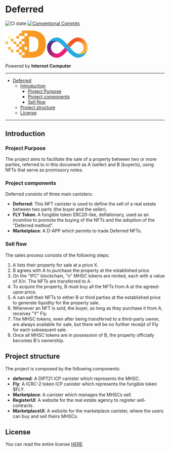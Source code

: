 # Deferred

![CI state](https://github.com/veeso-dev/deferred/workflows/build-test/badge.svg)
[![Conventional Commits](https://img.shields.io/badge/Conventional%20Commits-1.0.0-%23FE5196?logo=conventionalcommits&logoColor=white)](https://conventionalcommits.org)

<img src="./docs/images/logo.png" alt="deferred logo" width="128" />

<img src="./docs/images/icp-logo.svg" alt="icp-logo" width="128" />

Powered by **Internet Computer**

---

- [Deferred](#deferred)
  - [Introduction](#introduction)
    - [Project Purpose](#project-purpose)
    - [Project components](#project-components)
    - [Sell flow](#sell-flow)
  - [Project structure](#project-structure)
  - [License](#license)

---

## Introduction

### Project Purpose

The project aims to facilitate the sale of a property between two or more parties, referred to in this document as A (seller) and B (buyer/s), using NFTs that serve as promissory notes.

### Project components

Deferred consists of three main canisters:

- **Deferred**: This NFT canister is used to define the sell of a real estate between two parts (the buyer and the seller).
- **FLY Token**: A fungible token ERC20-like, deflationary, used as an incentive to promote the buying of the NFTs and the adoption of the "Deferred method".
- **Marketplace**: A D-APP which permits to trade Deferred NFTs.

### Sell flow

The sales process consists of the following steps:

1. A lists their property for sale at a price X.
2. B agrees with A to purchase the property at the established price.
3. On the "IPC" blockchain, "n" MHSC tokens are minted, each with a value of X/n. The NFTs are transferred to A.
4. To acquire the property, B must buy all the NFTs from A at the agreed-upon price.
5. A can sell their NFTs to either B or third parties at the established price to generate liquidity for the property sale.
6. Whenever an NFT is sold, the buyer, as long as they purchase it from A, receives "Y" Fly.
7. The MHSC tokens, even after being transferred to a third-party owner, are always available for sale, but there will be no further receipt of Fly for each subsequent sale.
8. Once all MHSC tokens are in possession of B, the property officially becomes B's ownership.

## Project structure

The project is composed by the following components:

- **deferred**: A DIP721 ICP canister which represents the MHSC.
- **Fly**: A ICRC-2 token ICP canister which represents the fungible token $FLY.
- **Marketplace**: A canister which manages the MHSCs sell.
- **RegisterUI**: A website for the real estate agency to register sell-contracts.
- **MarketplaceUI**: A website for the marketplace canister, where the users can buy and sell theirs MHSCs.

## License

You can read the entire license [HERE](LICENSE)
